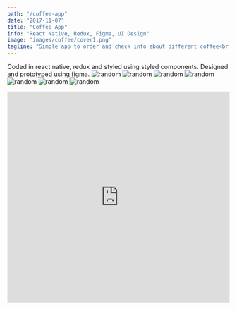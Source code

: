 ```yaml
---
path: "/coffee-app"
date: "2017-11-07"
title: "Coffee App"
info: "React Native, Redux, Figma, UI Design"
image: "images/coffee/cover1.png"
tagline: "Simple app to order and check info about different coffee<br /> <b>Role: </b>Product Design and Development"
---
```

Coded in react native, redux and styled using styled components. Designed and prototyped using figma.
<img src="images/coffee/img1.png" alt="random"/>
<img src="images/coffee/img2.png" alt="random"/>
<img src="images/coffee/img3.png" alt="random"/>
<img src="images/coffee/img4.png" alt="random"/>
<img src="images/coffee/img5.png" alt="random"/>
<img src="images/coffee/img6.png" alt="random"/>
<img src="images/coffee/img6.png" alt="random"/>
<iframe width="100%" height="480" src="https://www.youtube.com/embed/vGnuWDtJhNo" frameborder="0" allow="accelerometer; autoplay; encrypted-media; gyroscope; picture-in-picture" allowfullscreen></iframe>
